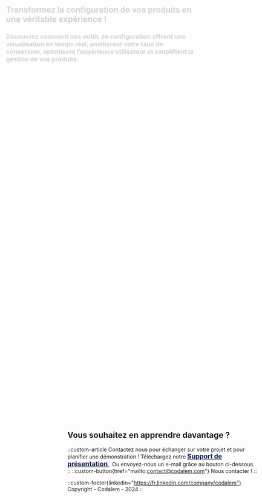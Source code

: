 <!-- Introduction -->
<div class="slide-right delay-0">
<h2>Transformez la configuration de vos produits en une véritable expérience !</h2>
<h3>
Découvrez comment nos outils de configuration offrent une visualisation en temps réel, améliorent votre taux de conversion, optimisent l’expérience utilisateur et simplifient la gestion de vos produits.
</h3>
</div>

<!-- Call To Action -->
<div class="bg-codalem-blue slide-right delay-1">
<h2>
Découvrez les avantages d’un outil de configuration :
</h2>
<div class="flex flex-wrap justify-center items-center gap-x-10 gap-y-5 mx-2">
<cta-icon src="/assets/VisuBlanc.svg" target="_parent" href="#Visualisation" alt="Visualisation"></cta-icon>
<cta-icon src="/assets/ConversionBlanc.svg" target="_parent" href="#Conversion" alt="Conversion"></cta-icon>
<cta-icon src="/assets/UXBlanc.svg" target="_parent" href="#UX" alt="UX"></cta-icon>
<cta-icon src="/assets/GestionBlanc.svg" target="_parent" href="#Gestion" alt="Gestion"></cta-icon>
</div>
</div>

<div id="Visualisation" class="slide-right delay-2">
<h2>Visualisation</h2>
<h3>Donnez vie à vos produits grâce à une visualisation interactive en temps réel</h3>
<custom-article src="/assets/watch-configurator.png" w="500" >
Offrez à vos clients une <b>expérience immersive</b> : visualisation du produit en deux dimensions, personnalisation des couleurs, textures ou options en temps réel.
Facilitez la <b>prise de décision</b> avec des <b>visuels fidèles</b>.
Attirez l’attention de vos clients avec des <b>outils interactifs modernes</b> qui les plongent dans l’univers de vos produits.
</custom-article>
</div>

<div id="Conversion" class="bg-codalem-blue slide-right delay-3">
<h2>Conversion</h2>
<h3>Transformez vos prospects en clients en boostant vos ventes !</h3>
<custom-article>
Réduisez les hésitations et les erreurs grâce à <b>un outil simple et intuitif</b>.
Nos outils sont conçus pour guider les utilisateurs jusqu’à l’achat final en quelques clics seulement. Cela permet de les orienter vers le produit idéal.
Améliorez vos taux de conversion avec des configurations rapides, précises et engageantes.

<div class="bg-codalem-blue flex flex-center justify-center flex-wrap py-10 gap-20">
  <div class="flex flex-col items-center">
    <span class="text-6xl font-bold">60%</span>
    <span>de taux d’intérêt supplémentaire</span>
  </div>
  <div class="flex flex-col items-center">
    <span class="text-6xl font-bold">27%</span>
    <span>de réduction du délai de conversion</span>
  </div>
  <div class="flex flex-col items-center">
    <span class="text-6xl font-bold">40%</span>
    <span>de taux de conversion supplémentaire</span>
  </div>
</div>

<p class="flex justify-end italic">Études réalisées par Baymard Institute (2023) et Deloitte (2021)</p>
</custom-article>
</div>

<div id="UX" class="slide-right delay-4">
<h2>Expérience utilisateur</h2>
<h3>Offrez une véritable expérience d’achat</h3>
<custom-article src="/assets/design-bro.svg" w="300" image-position="right">
Offrez une <b>interface élégante et conçue pour vos clients</b>.
Permettez une navigation simple et intuitive.
Construisez une expérience qui <b>fidélise et impressionne vos utilisateurs</b> à chaque interaction.
</custom-article>
</div>

<div id="Gestion" class="bg-codalem-blue slide-right delay-5">
<h2>Gestion simplifiée</h2>
<h3>Simplifiez la gestion et le traitement de vos commandes</h3>
<custom-article>
<b>Optimisez votre temps</b> en évitant les nombreux échanges avec votre client pour définir son souhait.
Gagnez en efficacité grâce à une visualisation ainsi qu’un <b>récapitulatif de la configuration</b> faite par votre client.
Recevez directement la <b>confirmation de commande</b> avec la configuration souhaitée dans votre système ou par mail.
</custom-article>
</div>

## Vous souhaitez en apprendre davantage ?
::custom-article
Contactez nous pour échanger sur votre projet et pour planifier une démonstration !
Téléchargez notre </custom-icon>
<a style="color: #222d5a; font-weight: 800; font-size: 1.2em" target="_blank" href="/Deck_CODALEM.pdf">
<custom-icon src="/assets/icons/download.svg" class="downloadIcon"></custom-icon>
Support de présentation
</a>
. Ou envoyez-nous un e-mail grâce au bouton ci-dessous.
::
::custom-button{href="mailto:contact@codalem.com"}
<custom-icon src="/assets/icons/envelope.svg"></custom-icon>
Nous contacter !
::

::custom-footer{linkedin="https://fr.linkedin.com/company/codalem"}
Copyright - Codalem - 2024
::


<style scoped>
.slide-right {
-webkit-animation: slide-right 0.5s cubic-bezier(0.250, 0.460, 0.450, 0.940) both,
                   fade-in 0.5s cubic-bezier(0.250, 0.460, 0.450, 0.940) both;
        animation: slide-right 0.5s cubic-bezier(0.250, 0.460, 0.450, 0.940) both,
                   fade-in 0.5s cubic-bezier(0.250, 0.460, 0.450, 0.940) both;
}

.delay-0 {
  animation-delay: 0s
}
.delay-1 {
  animation-delay: 100ms
}
.delay-2 {
  animation-delay: 200ms
}
.delay-3 {
  animation-delay: 300ms
}
.delay-4 {
  animation-delay: 400ms
}
.delay-5 {
  animation-delay: 500ms
}

@-webkit-keyframes fade-in {
  0% {
    opacity: 0;
  }
  100% {
    opacity: 1;
  }
}
@keyframes fade-in {
  0% {
    opacity: 0;
  }
  100% {
    opacity: 1;
  }
}

@-webkit-keyframes slide-right {
  0% {
    -webkit-transform: translateX(-200px);
            transform: translateX(-200px);
  }
  100% {
    -webkit-transform: translateX(0px);
            transform: translateX(0px);
  }
}
@keyframes slide-right {
  0% {
    -webkit-transform: translateX(-200px);
            transform: translateX(-200px);
  }
  100% {
    -webkit-transform: translateX(0px);
            transform: translateX(0px);
  }
}

.downloadIcon img {
  width: 22px;
  vertical-align: text-bottom;
  margin: 0px 3px 0px 5px;
}
</style>
